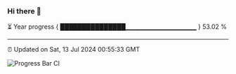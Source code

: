### Hi there 👋

⏳ Year progress { ███████████████▁▁▁▁▁▁▁▁▁▁▁▁▁▁▁ } 53.02 %

---

⏰ Updated on Sat, 13 Jul 2024 00:55:33 GMT

![Progress Bar CI](https://github.com/liununu/liununu/workflows/Progress%20Bar%20CI/badge.svg)

